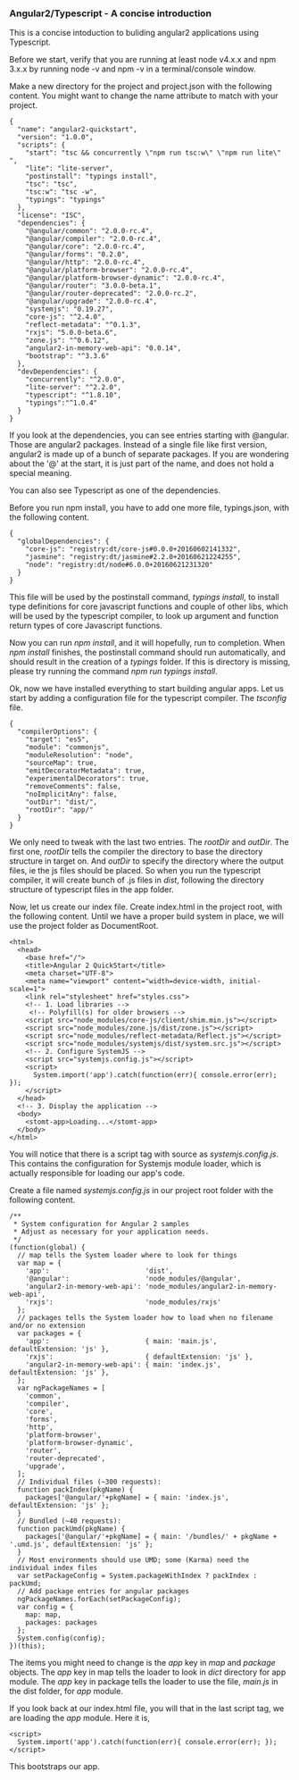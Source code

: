 ### Angular2/Typescript - A concise introduction

This is a concise intoduction to buliding angular2 applications
using Typescript.

Before we start, verify that you are running at least node v4.x.x
and npm 3.x.x by running node -v and npm -v in a terminal/console window. 

Make a new directory for the project and project.json with the following
content. You might want to change the name attribute to match with your
project.

    {
      "name": "angular2-quickstart",
      "version": "1.0.0",
      "scripts": {
        "start": "tsc && concurrently \"npm run tsc:w\" \"npm run lite\" ",
        "lite": "lite-server",
        "postinstall": "typings install",
        "tsc": "tsc",
        "tsc:w": "tsc -w",
        "typings": "typings"
      },
      "license": "ISC",
      "dependencies": {
        "@angular/common": "2.0.0-rc.4",
        "@angular/compiler": "2.0.0-rc.4",
        "@angular/core": "2.0.0-rc.4",
        "@angular/forms": "0.2.0",
        "@angular/http": "2.0.0-rc.4",
        "@angular/platform-browser": "2.0.0-rc.4",
        "@angular/platform-browser-dynamic": "2.0.0-rc.4",
        "@angular/router": "3.0.0-beta.1",
        "@angular/router-deprecated": "2.0.0-rc.2",
        "@angular/upgrade": "2.0.0-rc.4",
        "systemjs": "0.19.27",
        "core-js": "^2.4.0",
        "reflect-metadata": "^0.1.3",
        "rxjs": "5.0.0-beta.6",
        "zone.js": "^0.6.12",
        "angular2-in-memory-web-api": "0.0.14",
        "bootstrap": "^3.3.6"
      },
      "devDependencies": {
        "concurrently": "^2.0.0",
        "lite-server": "^2.2.0",
        "typescript": "^1.8.10",
        "typings":"^1.0.4"
      }
    }

If you look at the dependencies, you can see entries starting with @angular. Those are
angular2 packages. Instead of a single file like first version, angular2 is made up of
a bunch of separate packages. If you are wondering about the '@' at the start, it is just
part of the name, and does not hold a special meaning.

You can also see Typescript as one of the dependencies.

Before you run npm install, you have to add one more file, typings.json, with the
following content.

    {
      "globalDependencies": {
        "core-js": "registry:dt/core-js#0.0.0+20160602141332",
        "jasmine": "registry:dt/jasmine#2.2.0+20160621224255",
        "node": "registry:dt/node#6.0.0+20160621231320"
      }
    }

This file will be used by the postinstall command, <i>typings install</i>, to install type definitions
for core javascript functions and couple of other libs, which will be used by the
typescript compiler, to look up argument and function return types of core Javascript
functions.

Now you can run <i>npm install</i>, and it will hopefully, run to completion. 
When <i>npm install</i> finishes, the postinstall command should run automatically,
and should result in the creation of a <i>typings</i> folder. If this is directory
is missing, please try running the command <i>npm run typings install</i>.

Ok, now we have installed everything to start building angular apps. Let us start
by adding a configuration file for the typescript compiler. The <i>tsconfig</i> file.

    {
      "compilerOptions": {
        "target": "es5",
        "module": "commonjs",
        "moduleResolution": "node",
        "sourceMap": true,
        "emitDecoratorMetadata": true,
        "experimentalDecorators": true,
        "removeComments": false,
        "noImplicitAny": false,
        "outDir": "dist/",
        "rootDir": "app/"
      }
    }

We only need to tweak with the last two entries. The <i>rootDir</i> and <i>outDir</i>.
The first one, <i>rootDir</i> tells the compiler the directory to base the directory
structure in target on. And <i>outDir</i> to specify the directory where the output files, ie the
js files should be placed. So when you run the typescript compiler, it will create bunch of .js
files in <i>dist</i>, following the directory structure of typescript files in the app folder.

Now, let us create our index file. Create index.html in the project root, with the following content.
Until we have a proper build system in place, we will use the project folder as DocumentRoot.

    <html>
      <head>
        <base href="/">
        <title>Angular 2 QuickStart</title>
        <meta charset="UTF-8">
        <meta name="viewport" content="width=device-width, initial-scale=1">
        <link rel="stylesheet" href="styles.css">
        <!-- 1. Load libraries -->
         <!-- Polyfill(s) for older browsers -->
        <script src="node_modules/core-js/client/shim.min.js"></script>
        <script src="node_modules/zone.js/dist/zone.js"></script>
        <script src="node_modules/reflect-metadata/Reflect.js"></script>
        <script src="node_modules/systemjs/dist/system.src.js"></script>
        <!-- 2. Configure SystemJS -->
        <script src="systemjs.config.js"></script>
        <script>
          System.import('app').catch(function(err){ console.error(err); });
        </script>
      </head>
      <!-- 3. Display the application -->
      <body>
        <stomt-app>Loading...</stomt-app>
      </body>
    </html>
    
You will notice that there is a script tag with source as <i>systemjs.config.js</i>.
This contains the configuration for Systemjs module loader, which is actually responsible for loading
our app's code.

Create a file named <i>systemjs.config.js</i> in our project root folder with the following content.
    
    /**
     * System configuration for Angular 2 samples
     * Adjust as necessary for your application needs.
     */
    (function(global) {
      // map tells the System loader where to look for things
      var map = {
        'app':                        'dist',
        '@angular':                   'node_modules/@angular',
        'angular2-in-memory-web-api': 'node_modules/angular2-in-memory-web-api',
        'rxjs':                       'node_modules/rxjs'
      };
      // packages tells the System loader how to load when no filename and/or no extension
      var packages = {
        'app':                        { main: 'main.js',  defaultExtension: 'js' },
        'rxjs':                       { defaultExtension: 'js' },
        'angular2-in-memory-web-api': { main: 'index.js', defaultExtension: 'js' },
      };
      var ngPackageNames = [
        'common',
        'compiler',
        'core',
        'forms',
        'http',
        'platform-browser',
        'platform-browser-dynamic',
        'router',
        'router-deprecated',
        'upgrade',
      ];
      // Individual files (~300 requests):
      function packIndex(pkgName) {
        packages['@angular/'+pkgName] = { main: 'index.js', defaultExtension: 'js' };
      }
      // Bundled (~40 requests):
      function packUmd(pkgName) {
        packages['@angular/'+pkgName] = { main: '/bundles/' + pkgName + '.umd.js', defaultExtension: 'js' };
      }
      // Most environments should use UMD; some (Karma) need the individual index files
      var setPackageConfig = System.packageWithIndex ? packIndex : packUmd;
      // Add package entries for angular packages
      ngPackageNames.forEach(setPackageConfig);
      var config = {
        map: map,
        packages: packages
      };
      System.config(config);
    })(this);

The items you might need to change is the <i>app</i> key in <i>map</i> and <i>package</i> objects.
The <i>app</i> key in map tells the loader to look in <i>dict</i> directory for app module.
The <i>app</i> key in package tells the loader to use the file, <i>main.js</i> in the dist folder,
for <i>app</i> module.

If you look back at our index.html file, you will that in the last script tag, we are loading the
<i>app</i> module. Here it is,

    <script>
      System.import('app').catch(function(err){ console.error(err); });
    </script>

This bootstraps our app.
